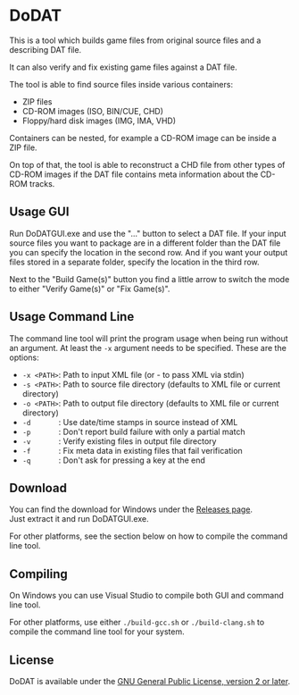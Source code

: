 # DoDAT
This is a tool which builds game files from original source files and a describing DAT file.

It can also verify and fix existing game files against a DAT file.

The tool is able to find source files inside various containers:

- ZIP files
- CD-ROM images (ISO, BIN/CUE, CHD)
- Floppy/hard disk images (IMG, IMA, VHD)

Containers can be nested, for example a CD-ROM image can be inside a ZIP file.

On top of that, the tool is able to reconstruct a CHD file from other types of CD-ROM images if the DAT file contains meta information about the CD-ROM tracks.

## Usage GUI
Run DoDATGUI.exe and use the "..." button to select a DAT file.
If your input source files you want to package are in a different folder than the DAT file you can specify the location in the second row.
And if you want your output files stored in a separate folder, specify the location in the third row.

Next to the "Build Game(s)" button you find a little arrow to switch the mode to either "Verify Game(s)" or "Fix Game(s)".

## Usage Command Line
The command line tool will print the program usage when being run without an argument. At least the `-x` argument needs to be specified. These are the options:

- `-x <PATH>`: Path to input XML file (or - to pass XML via stdin)
- `-s <PATH>`: Path to source file directory (defaults to XML file or current directory)
- `-o <PATH>`: Path to output file directory (defaults to XML file or current directory)
- `-d       `: Use date/time stamps in source instead of XML
- `-p       `: Don't report build failure with only a partial match
- `-v       `: Verify existing files in output file directory
- `-f       `: Fix meta data in existing files that fail verification
- `-q       `: Don't ask for pressing a key at the end

## Download
You can find the download for Windows under the [Releases page](../../releases/latest).  
Just extract it and run DoDATGUI.exe.

For other platforms, see the section below on how to compile the command line tool.

## Compiling
On Windows you can use Visual Studio to compile both GUI and command line tool.

For other platforms, use either `./build-gcc.sh` or `./build-clang.sh` to compile the command line tool for your system.

## License
DoDAT is available under the [GNU General Public License, version 2 or later](https://www.gnu.org/licenses/old-licenses/gpl-2.0.en.html).
